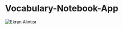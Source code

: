 # Vocabulary-Notebook-App

![Ekran Alıntısı](https://user-images.githubusercontent.com/66000826/210241407-b96aac7a-d3b7-4a0d-8fc5-b6a9657bac8b.PNG)





